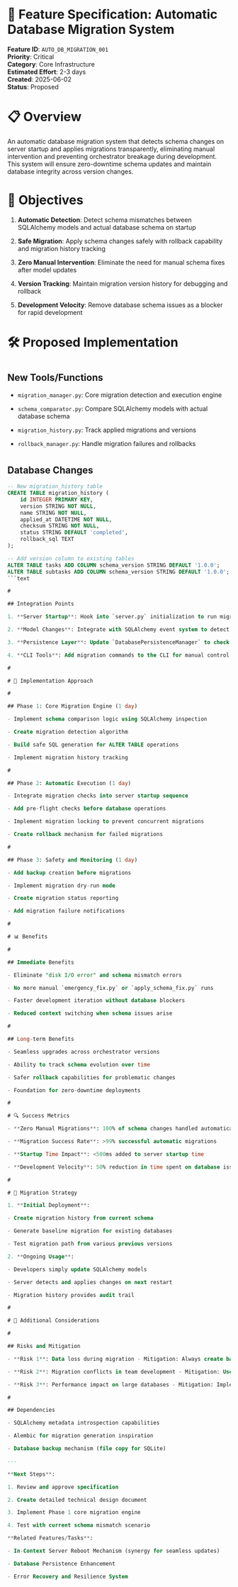 

# 🔧 Feature Specification: Automatic Database Migration System

**Feature ID**: `AUTO_DB_MIGRATION_001`  
**Priority**: Critical  
**Category**: Core Infrastructure  
**Estimated Effort**: 2-3 days  
**Created**: 2025-06-02  
**Status**: Proposed  

#

# 📋 Overview

An automatic database migration system that detects schema changes on server startup and applies migrations transparently, eliminating manual intervention and preventing orchestrator breakage during development. This system will ensure zero-downtime schema updates and maintain database integrity across version changes.

#

# 🎯 Objectives

1. **Automatic Detection**: Detect schema mismatches between SQLAlchemy models and actual database schema on startup

2. **Safe Migration**: Apply schema changes safely with rollback capability and migration history tracking

3. **Zero Manual Intervention**: Eliminate the need for manual schema fixes after model updates

4. **Version Tracking**: Maintain migration version history for debugging and rollback

5. **Development Velocity**: Remove database schema issues as a blocker for rapid development

#

# 🛠️ Proposed Implementation

#

## New Tools/Functions

- `migration_manager.py`: Core migration detection and execution engine

- `schema_comparator.py`: Compare SQLAlchemy models with actual database schema

- `migration_history.py`: Track applied migrations and versions

- `rollback_manager.py`: Handle migration failures and rollbacks

#

## Database Changes

```sql
-- New migration_history table
CREATE TABLE migration_history (
    id INTEGER PRIMARY KEY,
    version STRING NOT NULL,
    name STRING NOT NULL,
    applied_at DATETIME NOT NULL,
    checksum STRING NOT NULL,
    status STRING DEFAULT 'completed',
    rollback_sql TEXT
);

-- Add version column to existing tables
ALTER TABLE tasks ADD COLUMN schema_version STRING DEFAULT '1.0.0';
ALTER TABLE subtasks ADD COLUMN schema_version STRING DEFAULT '1.0.0';
```text

#

## Integration Points

1. **Server Startup**: Hook into `server.py` initialization to run migrations before accepting connections

2. **Model Changes**: Integrate with SQLAlchemy event system to detect model changes

3. **Persistence Layer**: Update `DatabasePersistenceManager` to check schema compatibility

4. **CLI Tools**: Add migration commands to the CLI for manual control when needed

#

# 🔄 Implementation Approach

#

## Phase 1: Core Migration Engine (1 day)

- Implement schema comparison logic using SQLAlchemy inspection

- Create migration detection algorithm

- Build safe SQL generation for ALTER TABLE operations

- Implement migration history tracking

#

## Phase 2: Automatic Execution (1 day)

- Integrate migration checks into server startup sequence

- Add pre-flight checks before database operations

- Implement migration locking to prevent concurrent migrations

- Create rollback mechanism for failed migrations

#

## Phase 3: Safety and Monitoring (1 day)

- Add backup creation before migrations

- Implement migration dry-run mode

- Create migration status reporting

- Add migration failure notifications

#

# 📊 Benefits

#

## Immediate Benefits

- Eliminate "disk I/O error" and schema mismatch errors

- No more manual `emergency_fix.py` or `apply_schema_fix.py` runs

- Faster development iteration without database blockers

- Reduced context switching when schema issues arise

#

## Long-term Benefits

- Seamless upgrades across orchestrator versions

- Ability to track schema evolution over time

- Safer rollback capabilities for problematic changes

- Foundation for zero-downtime deployments

#

# 🔍 Success Metrics

- **Zero Manual Migrations**: 100% of schema changes handled automatically

- **Migration Success Rate**: >99% successful automatic migrations

- **Startup Time Impact**: <500ms added to server startup time

- **Development Velocity**: 50% reduction in time spent on database issues

#

# 🎯 Migration Strategy

1. **Initial Deployment**: 

- Create migration history from current schema

- Generate baseline migration for existing databases

- Test migration path from various previous versions

2. **Ongoing Usage**:

- Developers simply update SQLAlchemy models

- Server detects and applies changes on next restart

- Migration history provides audit trail

#

# 📝 Additional Considerations

#

## Risks and Mitigation

- **Risk 1**: Data loss during migration - Mitigation: Always create backup before migration, implement dry-run mode

- **Risk 2**: Migration conflicts in team development - Mitigation: Use checksums and conflict detection

- **Risk 3**: Performance impact on large databases - Mitigation: Implement progressive migration for large tables

#

## Dependencies

- SQLAlchemy metadata introspection capabilities

- Alembic for migration generation inspiration

- Database backup mechanism (file copy for SQLite)

---

**Next Steps**: 

1. Review and approve specification

2. Create detailed technical design document

3. Implement Phase 1 core migration engine

4. Test with current schema mismatch scenario

**Related Features/Tasks**:

- In-Context Server Reboot Mechanism (synergy for seamless updates)

- Database Persistence Enhancement

- Error Recovery and Resilience System
